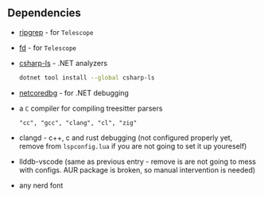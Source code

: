 ## Dependencies

- [ripgrep](https://github.com/BurntSushi/ripgrep) - for `Telescope`
- [fd](https://github.com/sharkdp/fd) - for `Telescope`
- [csharp-ls](https://github.com/razzmatazz/csharp-language-server) - .NET analyzers

	```bash
	dotnet tool install --global csharp-ls
	```
- [netcoredbg](https://github.com/Samsung/netcoredbg) - for .NET debugging
- a `C` compiler for compiling treesitter parsers
		
	```
	"cc", "gcc", "clang", "cl", "zig"
	```
- clangd - c++, c and rust debugging (not configured properly yet, remove from `lspconfig.lua` if you are not going to set it up youreself)
- llddb-vscode (same as previous entry - remove is are not going to mess with configs. AUR package is broken, so manual intervention is needed)
- any nerd font
